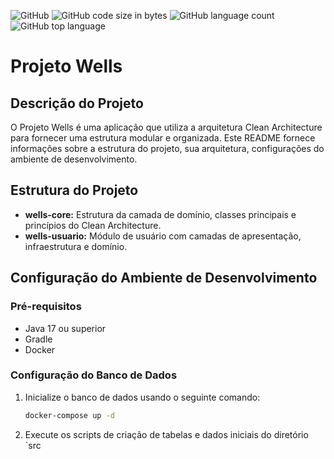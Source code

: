 ![GitHub](https://img.shields.io/github/license/fsales/fiap-tech-chalenge-fase5)
![GitHub code size in bytes](https://img.shields.io/github/languages/code-size/fsales/fiap-tech-chalenge-fase5)
![GitHub language count](https://img.shields.io/github/languages/count/fsales/fiap-tech-chalenge-fase5)
![GitHub top language](https://img.shields.io/github/languages/top/fsales/fiap-tech-chalenge-fase5)


# Projeto Wells

## Descrição do Projeto

O Projeto Wells é uma aplicação que utiliza a arquitetura Clean Architecture para fornecer uma estrutura modular e organizada. Este README fornece informações sobre a estrutura do projeto, sua arquitetura, configurações do ambiente de desenvolvimento.

## Estrutura do Projeto

- **wells-core:** Estrutura da camada de domínio, classes principais e princípios do Clean Architecture.
- **wells-usuario:** Módulo de usuário com camadas de apresentação, infraestrutura e domínio.

## Configuração do Ambiente de Desenvolvimento

### Pré-requisitos

- Java 17 ou superior
- Gradle
- Docker

### Configuração do Banco de Dados

1. Inicialize o banco de dados usando o seguinte comando:
    ```bash
    docker-compose up -d
    ```
2. Execute os scripts de criação de tabelas e dados iniciais do diretório `src